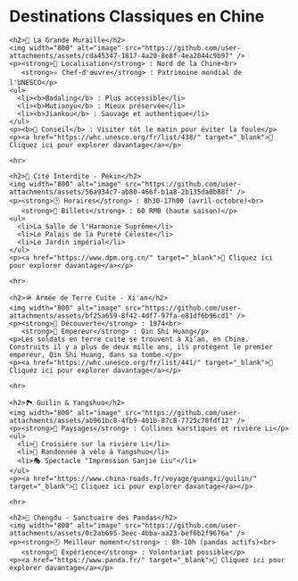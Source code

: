 <html lang="fr">
<head>
  <meta charset="UTF-8">
  <title>Destinations - Voyage en Chine</title>
</head>
<body>
    <h1>Destinations Classiques en Chine</h1>

    <h2>🏯 La Grande Muraille</h2>
    <img width="800" alt="image" src="https://github.com/user-attachments/assets/cda45347-1817-4a20-8e8f-4ea2044c9b97" />
    <p><strong>📍 Localisation</strong> : Nord de la Chine<br>
       <strong>⭐ Chef-d'œuvre</strong> : Patrimoine mondial de l'UNESCO</p>
    <ul>
      <li><b>Badaling</b> : Plus accessible</li>
      <li><b>Mutianyu</b> : Mieux préservée</li>
      <li><b>Jiankou</b> : Sauvage et authentique</li>
    </ul>
    <p><b>📌 Conseil</b> : Visiter tôt le matin pour éviter la foule</p>
    <p><a href="https://whc.unesco.org/fr/list/438/" target="_blank">🔗 Cliquez ici pour explorer davantage</a></p>

    <hr>

    <h2>🏮 Cité Interdite - Pékin</h2>
    <img width="800" alt="image" src="https://github.com/user-attachments/assets/56a934c7-ab80-466f-b1a8-2b135da0b88f" />
    <p><strong>🕒 Horaires</strong> : 8h30-17h00 (avril-octobre)<br>
       <strong>🎫 Billets</strong> : 60 RMB (haute saison)</p>
    <ul>
      <li>La Salle de l'Harmonie Suprême</li>
      <li>Le Palais de la Pureté Céleste</li>
      <li>Le Jardin impérial</li>
    </ul>
    <p><a href="https://www.dpm.org.cn/" target="_blank">🔗 Cliquez ici pour explorer davantage</a></p>

    <hr>

    <h2>🪖 Armée de Terre Cuite - Xi'an</h2>
    <img width="800" alt="image" src="https://github.com/user-attachments/assets/bf25a659-8f42-4df7-97fa-e81df6b96cd1" />
    <p><strong>📅 Découverte</strong> : 1974<br>
       <strong>👑 Empereur</strong> : Qin Shi Huang</p>
    <p>Les soldats en terre cuite se trouvent à Xi’an, en Chine. Construits il y a plus de deux mille ans, ils protègent le premier empereur, Qin Shi Huang, dans sa tombe.</p>
    <p><a href="https://whc.unesco.org/fr/list/441/" target="_blank">🔗 Cliquez ici pour explorer davantage</a></p>

    <hr>

    <h2>🏞️ Guilin & Yangshuo</h2>
    <img width="800" alt="image" src="https://github.com/user-attachments/assets/ab961bc8-4fb9-401b-87c8-7725c78fdf12" />
    <p><strong>🎨 Paysages</strong> : Collines karstiques et rivière Li</p>
    <ul>
      <li>🚣 Croisière sur la rivière Li</li>
      <li>🚴 Randonnée à vélo à Yangshuo</li>
      <li>🎭 Spectacle "Impression Sanjie Liu"</li>
    </ul>
    <p><a href="https://www.china-roads.fr/voyage/guangxi/guilin/" target="_blank">🔗 Cliquez ici pour explorer davantage</a></p>

    <hr>

    <h2>🐼 Chengdu - Sanctuaire des Pandas</h2>
    <img width="800" alt="image" src="https://github.com/user-attachments/assets/0c2ab695-3eec-4bba-aa23-bef6b2f9676a" />
    <p><strong>🕘 Meilleur moment</strong> : 8h-10h (pandas actifs)<br>
       <strong>🎯 Expérience</strong> : Volontariat possible</p>
    <p><a href="https://www.panda.fr/" target="_blank">🔗 Cliquez ici pour explorer davantage</a></p>
  </div>
</body>
</html>
